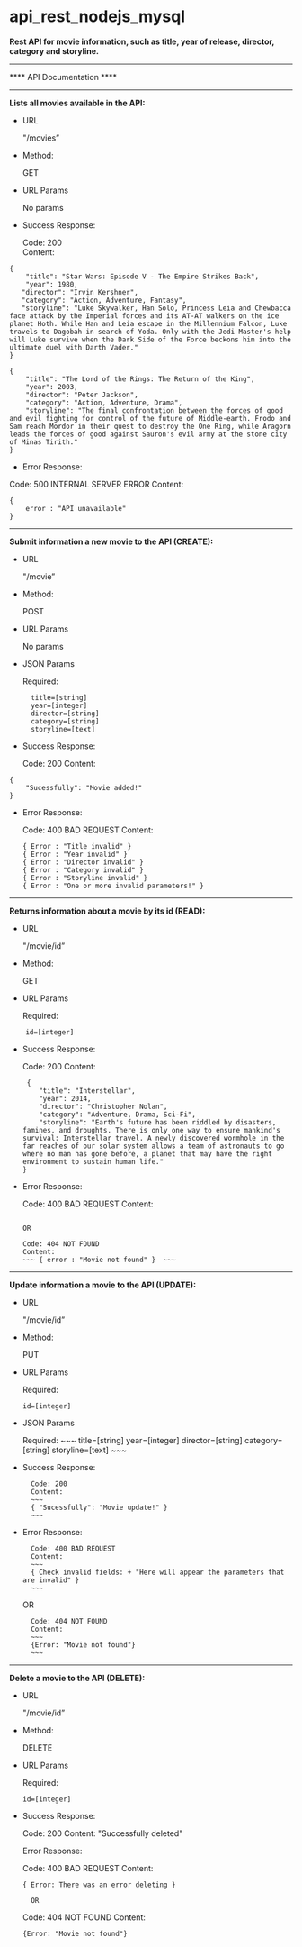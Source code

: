 # api_rest_nodejs_mysql


**Rest API for movie information, such as title, year of release, director, category and storyline.** 
________________________________________________________________________

**** API Documentation ****
________________________________________________________________________

**Lists all movies available in the API:** 

 - URL 
   
   "/movies” 
   
  - Method: 
   
	   GET 
   
   - URL Params 
   
	   No params 
   
   - Success Response: 
   
	   Code: 200  
	   Content:  
~~~
{ 
	"title": "Star Wars: Episode V - The Empire Strikes Back", 
	"year": 1980,
   "director": "Irvin Kershner", 
   "category": "Action, Adventure, Fantasy", 
   "storyline": "Luke Skywalker, Han Solo, Princess Leia and Chewbacca face attack by the Imperial forces and its AT-AT walkers on the ice planet Hoth. While Han and Leia escape in the Millennium Falcon, Luke travels to Dagobah in search of Yoda. Only with the Jedi Master's help will Luke survive when the Dark Side of the Force beckons him into the ultimate duel with Darth Vader."  
} 

{
    "title": "The Lord of the Rings: The Return of the King",
    "year": 2003,
    "director": "Peter Jackson",
    "category": "Action, Adventure, Drama",
    "storyline": "The final confrontation between the forces of good and evil fighting for control of the future of Middle-earth. Frodo and Sam reach Mordor in their quest to destroy the One Ring, while Aragorn leads the forces of good against Sauron's evil army at the stone city of Minas Tirith." 
}

~~~
  
  - Error Response: 
   
   Code: 500 INTERNAL SERVER ERROR 
   Content: 
   ~~~
   { 
	   error : "API unavailable"
   }
   ~~~

________________________________________________________________________

**Submit information a new movie to the API (CREATE):**

- URL 

	"/movie” 

- Method: 

	POST

- URL Params 

	No params

- JSON Params 

	Required:

		title=[string]
		year=[integer]
		director=[string]
		category=[string]
		storyline=[text]

- Success Response: 

	Code: 200 
	Content: 
~~~
{ 
	"Sucessfully": "Movie added!" 
}
~~~

- Error Response:  

	Code: 400 BAD REQUEST
	Content: 
	~~~
	{ Error : "Title invalid" }
	{ Error : "Year invalid" }
	{ Error : "Director invalid" }
	{ Error : "Category invalid" }
	{ Error : "Storyline invalid" }
	{ Error : "One or more invalid parameters!" } 
	~~~

________________________________________________________________________

**Returns information about a movie by its id (READ):**

- URL 

	"/movie/id” 

- Method: 

	GET 

- URL Params 

	Required:
~~~
	id=[integer]
~~~

- Success Response: 

	Code: 200 
	Content:
	~~~
	 { 
	    "title": "Interstellar", 
	    "year": 2014,
	    "director": "Christopher Nolan", 
	    "category": "Adventure, Drama, Sci-Fi", 
	    "storyline": "Earth's future has been riddled by disasters, famines, and droughts. There is only one way to ensure mankind's survival: Interstellar travel. A newly discovered wormhole in the far reaches of our solar system allows a team of astronauts to go where no man has gone before, a planet that may have the right environment to sustain human life." 
	} 
	~~~

- Error Response:  

	Code: 400 BAD REQUEST
	Content: 
	~~~ { error : "ID is not a number" } ~~~

	OR 

	Code: 404 NOT FOUND 
	Content: 
	~~~ { error : "Movie not found" }  ~~~

________________________________________________________________________

**Update information a movie to the API (UPDATE):**

- URL 

	"/movie/id” 

- Method: 

	PUT

- URL Params 

	Required:
	~~~
	id=[integer]
	~~~

- JSON Params

	Required:
		~~~
		title=[string]
		year=[integer]
		director=[string]
		category=[string]
		storyline=[text]
		~~~

- Success Response: 

		Code: 200 
		Content: 
		~~~
		{ "Sucessfully": "Movie update!" }
		~~~

- Error Response:  

		Code: 400 BAD REQUEST
		Content: 
		~~~
		{ Check invalid fields: + "Here will appear the parameters that are invalid" } 
		~~~

	OR

		Code: 404 NOT FOUND
		Content: 
		~~~
		{Error: "Movie not found"}
		~~~
________________________________________________________________________

**Delete a movie to the API (DELETE):**

- URL 

	"/movie/id” 

- Method: 

	DELETE

- URL Params 

	Required:
	~~~
	id=[integer]
	~~~

- Success Response: 

	Code: 200 
	Content: "Successfully deleted"

	Error Response:  

	Code: 400 BAD REQUEST
	Content: 
	~~~
	{ Error: There was an error deleting }
	~~~

		OR

	Code: 404 NOT FOUND
	Content: 
	~~~
	{Error: "Movie not found"}
	~~~
